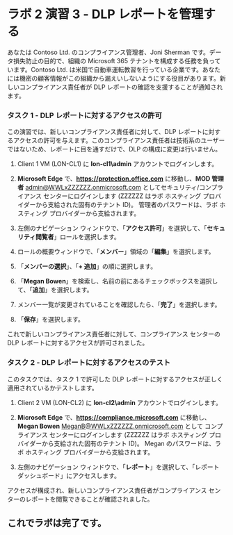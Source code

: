 ﻿# ラボ 2 演習 3 - DLP レポートを管理する

あなたは Contoso Ltd. のコンプライアンス管理者、Joni Sherman です。データ損失防止の目的で、組織の Microsoft 365 テナントを構成する任務を負っています。Contoso Ltd. は米国で自動車運転教習を行っている企業です。あなたには機密の顧客情報がこの組織から漏えいしないようにする役目があります。新しいコンプライアンス責任者が DLP レポートの確認を支援することが通知されます。

### タスク 1 - DLP レポートに対するアクセスの許可

この演習では、新しいコンプライアンス責任者に対して、DLP レポートに対するアクセスの許可を与えます。このコンプライアンス責任者は技術系のユーザーではないため、レポートに目を通すだけで、DLP の構成に変更は行いません。

1. Client 1 VM (LON-CL1) に **lon-cl1\admin** アカウントでログインします。

2. **Microsoft Edge** で、**https://protection.office.com** に移動し、**MOD 管理者** admin@WWLxZZZZZZ.onmicrosoft.com としてセキュリティ/コンプライアンス センターにログインします (ZZZZZZ はラボ ホスティング プロバイダーから支給された固有のテナント ID)。  管理者のパスワードは、ラボ ホスティング プロバイダーから支給されます。

3. 左側のナビゲーション ウィンドウで、「**アクセス許可**」を選択して、「**セキュリティ閲覧者**」ロールを選択します。

4. ロールの概要ウィンドウで、「**メンバー**」領域の「**編集**」を選択します。

5. 「**メンバーの選択**」、「**+ 追加**」の順に選択します。

6. 「**Megan Bowen**」を検索し、名前の前にあるチェックボックスを選択して、「**追加**」を選択します。

7. メンバー一覧が変更されていることを確認したら、「**完了**」を選択します。

8. 「**保存**」を選択します。

これで新しいコンプライアンス責任者に対して、コンプライアンス センターの DLP レポートに対するアクセスが許可されました。

### タスク 2 - DLP レポートに対するアクセスのテスト

このタスクでは、タスク 1 で許可した DLP レポートに対するアクセスが正しく適用されているかテストします。

1. Client 2 VM (LON-CL2) に **lon-cl2\admin** アカウントでログインします。

2. **Microsoft Edge** で、**https://compliance.microsoft.com** に移動し、**Megan Bowen** MeganB@WWLxZZZZZZ.onmicrosoft.com として コンプライアンス センターにログインします (ZZZZZZ はラボ ホスティング プロバイダーから支給された固有のテナント ID)。  Megan のパスワードは、ラボ ホスティング プロバイダーから支給されます。

3. 左側のナビゲーション ウィンドウで、「**レポート**」を選択して、「レポート ダッシュボード」にアクセスします。

アクセスが構成され、新しいコンプライアンス責任者がコンプライアンス センターのレポートを閲覧できることが確認されました。

## これでラボは完了です。